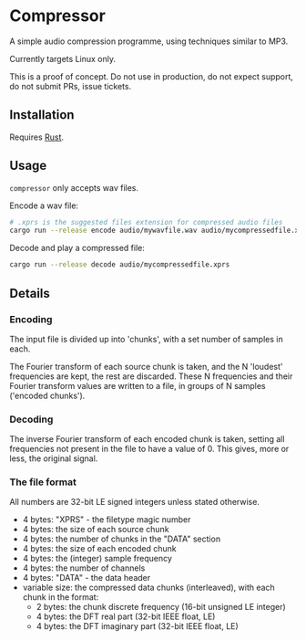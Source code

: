 # Compressor

A simple audio compression programme, using techniques similar to MP3.

Currently targets Linux only.

This is a proof of concept. Do not use in production, do not expect support, do not submit PRs, issue tickets.

## Installation

Requires [Rust](https://rustup.rs/).

## Usage

`compressor` only accepts wav files.

Encode a wav file:

```bash
# .xprs is the suggested files extension for compressed audio files
cargo run --release encode audio/mywavfile.wav audio/mycompressedfile.xprs
```

Decode and play a compressed file:

```bash
cargo run --release decode audio/mycompressedfile.xprs
```

## Details

### Encoding

The input file is divided up into 'chunks', with a set number of samples in each.

The Fourier transform of each source chunk is taken, and the N 'loudest' frequencies are kept,
the rest are discarded. These N frequencies and their Fourier transform values are written to
a file, in groups of N samples ('encoded chunks').

### Decoding

The inverse Fourier transform of each encoded chunk is taken, setting all frequencies not present in the file
to have a value of 0. This gives, more or less, the original signal.

### The file format

All numbers are 32-bit LE signed integers unless stated otherwise.

- 4 bytes: "XPRS" - the filetype magic number
- 4 bytes: the size of each source chunk
- 4 bytes: the number of chunks in the "DATA" section
- 4 bytes: the size of each encoded chunk
- 4 bytes: the (integer) sample frequency
- 4 bytes: the number of channels
- 4 bytes: "DATA" - the data header
- variable size: the compressed data chunks (interleaved), with each chunk in the format:
  - 2 bytes: the chunk discrete frequency (16-bit unsigned LE integer)
  - 4 bytes: the DFT real part (32-bit IEEE float, LE)
  - 4 bytes: the DFT imaginary part (32-bit IEEE float, LE)
